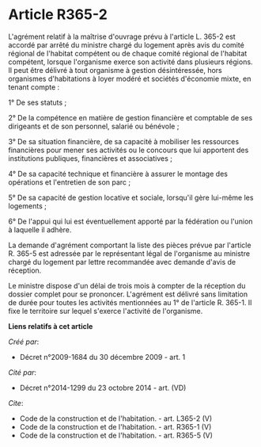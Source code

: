 # Article R365-2

L'agrément relatif à la maîtrise d'ouvrage prévu à l'article L. 365-2 est accordé par arrêté du ministre chargé du logement
après avis du comité régional de l'habitat compétent ou de chaque comité régional de l'habitat compétent, lorsque l'organisme
exerce son activité dans plusieurs régions. Il peut être délivré à tout organisme à gestion désintéressée, hors organismes
d'habitations à loyer modéré et sociétés d'économie mixte, en tenant compte : 

1° De ses statuts ; 

2° De la compétence en matière de gestion financière et comptable de ses dirigeants et de son personnel, salarié ou
bénévole ; 

3° De sa situation financière, de sa capacité à mobiliser les ressources financières pour mener ses activités ou le concours
que lui apportent des institutions publiques, financières et associatives ; 

4° De sa capacité technique et financière à assurer le montage des opérations et l'entretien de son parc ; 

5° De sa capacité de gestion locative et sociale, lorsqu'il gère lui-même les logements ; 

6° De l'appui qui lui est éventuellement apporté par la fédération ou l'union à laquelle il adhère. 

La demande d'agrément comportant la liste des pièces prévue par l'article R. 365-5 est adressée par le représentant légal de
l'organisme au ministre chargé du logement par lettre recommandée avec demande d'avis de réception. 

Le ministre dispose d'un délai de trois mois à compter de la réception du dossier complet pour se prononcer. L'agrément est
délivré sans limitation de durée pour toutes les activités mentionnées au 1° de l'article R. 365-1. Il fixe le territoire sur
lequel s'exerce l'activité de l'organisme.

**Liens relatifs à cet article**

_Créé par_:

  - Décret n°2009-1684 du 30 décembre 2009 - art. 1

_Cité par_:

  - Décret n°2014-1299 du 23 octobre 2014 - art. (VD)

_Cite_:

  - Code de la construction et de l'habitation. - art. L365-2 (V)
  - Code de la construction et de l'habitation. - art. R365-1 (V)
  - Code de la construction et de l'habitation. - art. R365-5 (V)

